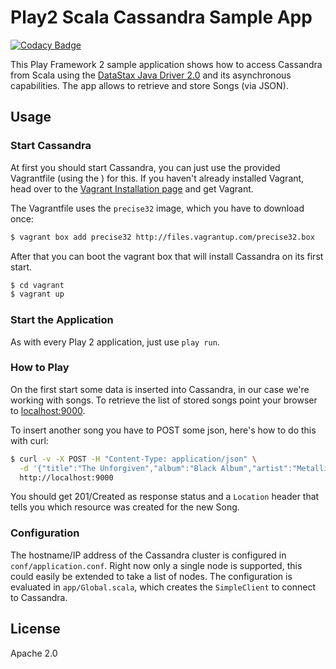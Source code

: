 # Play2 Scala Cassandra Sample App

[![Codacy Badge](https://api.codacy.com/project/badge/Grade/1867f3c435af4fe49d892b4e76e38513)](https://www.codacy.com/app/harlamova/play2-scala-cassandra-sample?utm_source=github.com&utm_medium=referral&utm_content=Elisabethar/play2-scala-cassandra-sample&utm_campaign=badger)

This Play Framework 2 sample application shows how to access Cassandra from Scala using the
[DataStax Java Driver 2.0](http://www.datastax.com/documentation/developer/java-driver/2.0/index.html)
and its asynchronous capabilities. The app allows to retrieve and store Songs (via JSON).

## Usage

### Start Cassandra

At first you should start Cassandra, you can just use the provided Vagrantfile (using the ) for this.
If you haven't already installed Vagrant, head over to the [Vagrant Installation page](http://docs.vagrantup.com/v2/installation/index.html) and get Vagrant.

The Vagrantfile uses the `precise32` image, which you have to download once:

```sh
$ vagrant box add precise32 http://files.vagrantup.com/precise32.box
```

After that you can boot the vagrant box that will install Cassandra on its first start.

```sh
$ cd vagrant
$ vagrant up
```

### Start the Application

As with every Play 2 application, just use `play run`.

### How to Play

On the first start some data is inserted into Cassandra, in our case we're working with songs.
To retrieve the list of stored songs point your browser to [localhost:9000](http://localhost:9000).

To insert another song you have to POST some json, here's how to do this with curl:

```sh
$ curl -v -X POST -H "Content-Type: application/json" \
  -d '{"title":"The Unforgiven","album":"Black Album","artist":"Metallica"}' \
  http://localhost:9000
```

You should get 201/Created as response status and a `Location` header that tells you which resource was created for the new Song.

### Configuration

The hostname/IP address of the Cassandra cluster is configured in `conf/application.conf`. Right now only a single node is supported, this could easily be extended to take a list of nodes.
The configuration is evaluated in `app/Global.scala`, which creates the `SimpleClient` to connect to Cassandra.

## License

Apache 2.0